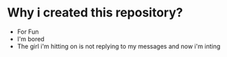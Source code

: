 # Why i created this repository?
- For Fun
- I'm bored 
- The girl i'm hitting on is not replying to my messages and now i'm inting 


